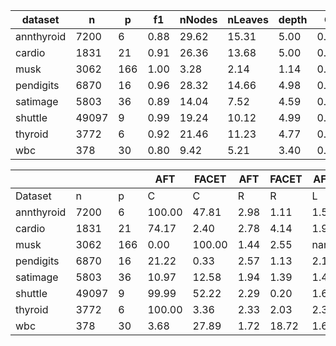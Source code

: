 | dataset | n | p | f1 | nNodes | nLeaves | depth | Q | J |
|---------|---|---|----|--------|---------|-------|---|---|
| annthyroid | 7200 | 6 | 0.88 | 29.62 | 15.31 | 5.00 | 0.93 | 0.81 |
| cardio | 1831 | 21 | 0.91 | 26.36 | 13.68 | 5.00 | 0.85 | 0.38 |
| musk | 3062 | 166 | 1.00 | 3.28 | 2.14 | 1.14 | 0.00 | 0.05 |
| pendigits | 6870 | 16 | 0.96 | 28.32 | 14.66 | 4.98 | 0.77 | 0.46 |
| satimage | 5803 | 36 | 0.89 | 14.04 | 7.52 | 4.59 | 0.64 | 0.13 |
| shuttle | 49097 | 9 | 0.99 | 19.24 | 10.12 | 4.99 | 0.75 | 0.60 |
| thyroid | 3772 | 6 | 0.92 | 21.46 | 11.23 | 4.77 | 0.73 | 0.73 |
| wbc | 378 | 30 | 0.80 | 9.42 | 5.21 | 3.40 | 0.69 | 0.11 |


|            |       |     | AFT    | FACET  | AFT   | FACET | AFT   | FACET | AFT   | FACET  |
| ---------- | ----- | --- | ------ | ------ | ----- | ----- | ----- | ----- | ----- | ------ |
| Dataset    | n     | p   | C      | C      | R     | R     | L     | L     | D     | D      |
| annthyroid | 7200 | 6 | 100.00 | 47.81 | 2.98 | 1.11 | 1.53 | 1.27 | 0.75 | 0.46 |
| cardio | 1831 | 21 | 74.17 | 2.40 | 2.78 | 4.14 | 1.92 | 1.37 | 8.54 | 2.54 |
| musk | 3062 | 166 | 0.00 | 100.00 | 1.44 | 2.55 | nan | 11.05 | nan | 8.30 |
| pendigits | 6870 | 16 | 21.22 | 0.33 | 2.57 | 1.13 | 2.18 | 1.18 | 17.77 | 4.87 |
| satimage | 5803 | 36 | 10.97 | 12.58 | 1.94 | 1.39 | 1.40 | 2.57 | 3.34 | 5.07 |
| shuttle | 49097 | 9 | 99.99 | 52.22 | 2.29 | 0.20 | 1.60 | 1.40 | 1.18 | 0.62 |
| thyroid | 3772 | 6 | 100.00 | 3.36 | 2.33 | 2.03 | 2.33 | 1.57 | 4.80 | 2.43 |
| wbc | 378 | 30 | 3.68 | 27.89 | 1.72 | 18.72 | 1.67 | 4.45 | 3.26 | 7.50 |
